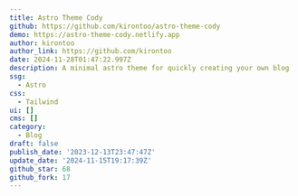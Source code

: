 ```yaml
---
title: Astro Theme Cody
github: https://github.com/kirontoo/astro-theme-cody
demo: https://astro-theme-cody.netlify.app
author: kirontoo
author_link: https://github.com/kirontoo
date: 2024-11-28T01:47:22.997Z
description: A minimal astro theme for quickly creating your own blog
ssg:
  - Astro
css:
  - Tailwind
ui: []
cms: []
category:
  - Blog
draft: false
publish_date: '2023-12-13T23:47:47Z'
update_date: '2024-11-15T19:17:39Z'
github_star: 68
github_fork: 17
---
```


